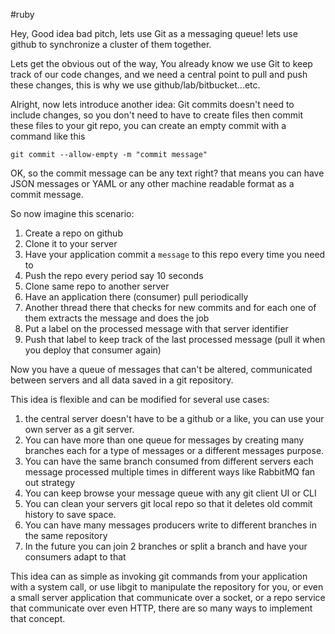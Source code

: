 #ruby

Hey, Good idea bad pitch, lets use Git as a messaging queue! lets use github to synchronize a cluster of them together.

Lets get the obvious out of the way, You already know we use Git to keep track of our code changes, and we need a central point to pull and push these changes, this is why we use github/lab/bitbucket...etc.

Alright, now lets introduce another idea: Git commits doesn't need to include changes, so you don't need to have to create files then commit these files to your git repo, you can create an empty commit with a command like this

```
git commit --allow-empty -m "commit message"
```

OK, so the commit message can be any text right? that means you can have JSON messages or YAML or any other machine readable format as a commit message.

So now imagine this scenario:

1. Create a repo on github
1. Clone it to your server
1. Have your application commit a `message` to this repo every time you need to
1. Push the repo every period say 10 seconds
1. Clone same repo to another server
1. Have an application there (consumer) pull periodically
1. Another thread there that checks for new commits and for each one of them extracts the message and does the job
1. Put a label on the processed message with that server identifier
1. Push that label to keep track of the last processed message (pull it when you deploy that consumer again)

Now you have a queue of messages that can't be altered, communicated between servers and all data saved in a git repository.

This idea is flexible and can be modified for several use cases:

1. the central server doesn't have to be a github or a like, you can use your own server as a git server.
1. You can have more than one queue for messages by creating many branches each for a type of messages or a different messages purpose.
1. You can have the same branch consumed from different servers each message processed multiple times in different ways like RabbitMQ fan out strategy
1. You can keep browse your message queue with any git client UI or CLI
1. You can clean your servers git local repo so that it deletes old commit history to save space.
1. You can have many messages producers write to different branches in the same repository
1. In the future you can join 2 branches or split a branch and have your consumers adapt to that

This idea can as simple as invoking git commands from your application with a system call, or use libgit to manipulate the repository for you, or even a small server application that communicate over a socket, or a repo service that communicate over even HTTP, there are so many ways to implement that concept.
